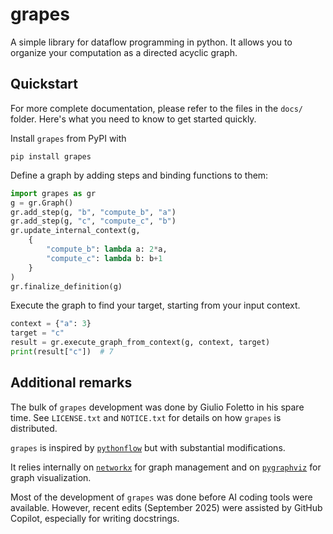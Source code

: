 # grapes

A simple library for dataflow programming in python.
It allows you to organize your computation as a directed acyclic graph.

## Quickstart

For more complete documentation, please refer to the files in the `docs/` folder.
Here's what you need to know to get started quickly.

Install `grapes` from PyPI with

```console
pip install grapes
```

Define a graph by adding steps and binding functions to them:

```python
import grapes as gr
g = gr.Graph()
gr.add_step(g, "b", "compute_b", "a")
gr.add_step(g, "c", "compute_c", "b")
gr.update_internal_context(g,
    {
        "compute_b": lambda a: 2*a,
        "compute_c": lambda b: b+1
    }
)
gr.finalize_definition(g)
```

Execute the graph to find your target, starting from your input context.

```python
context = {"a": 3}
target = "c"
result = gr.execute_graph_from_context(g, context, target)
print(result["c"])  # 7
```

## Additional remarks

The bulk of `grapes` development was done by Giulio Foletto in his spare time.
See `LICENSE.txt` and `NOTICE.txt` for details on how `grapes` is distributed.

`grapes` is inspired by [`pythonflow`](https://github.com/spotify/pythonflow) but with substantial modifications.

It relies internally on [`networkx`](https://networkx.org/) for graph management and on [`pygraphviz`](https://github.com/pygraphviz/pygraphviz) for graph visualization.

Most of the development of `grapes` was done before AI coding tools were available.
However, recent edits (September 2025) were assisted by GitHub Copilot, especially for writing docstrings.

